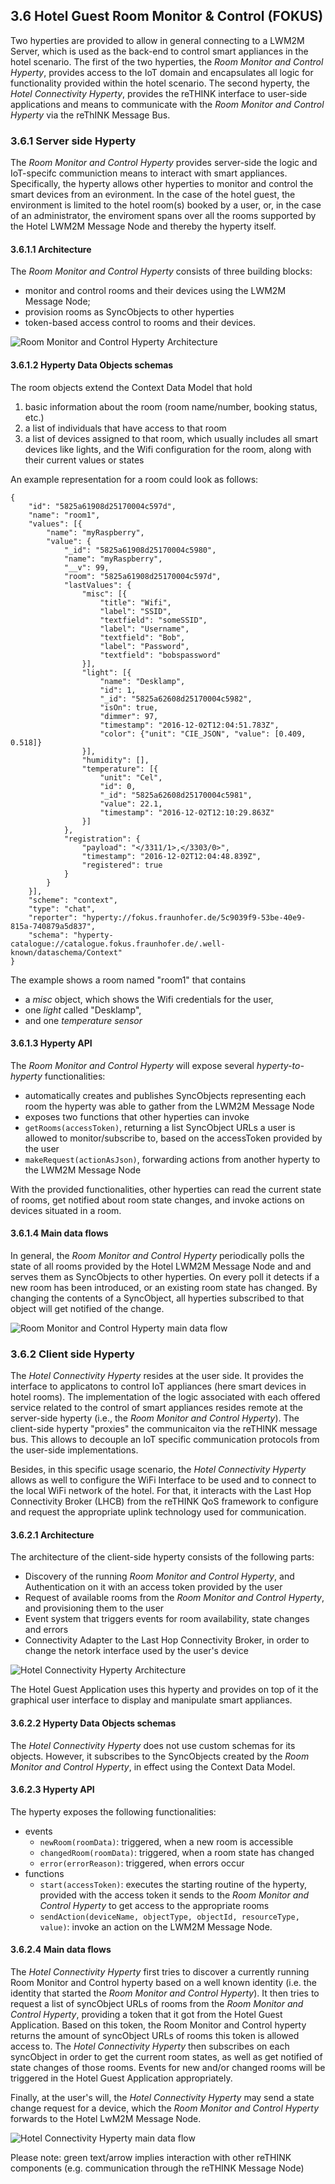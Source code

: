 
## 3.6	Hotel Guest Room Monitor & Control (FOKUS)

Two hyperties are provided to allow in general connecting to a LWM2M Server, which is used as the back-end to control smart appliances in the hotel scenario. The first of the two hyperties, the *Room Monitor and Control Hyperty*, provides access to the IoT domain and encapsulates all logic for functionality provided within the hotel scenario.  The second hyperty, the *Hotel Connectivity Hyperty*, provides the reTHINK interface to user-side applications and means to communicate with the *Room Monitor and Control Hyperty* via the reThINK Message Bus.

### 3.6.1 Server side Hyperty

The *Room Monitor and Control Hyperty* provides server-side the logic and IoT-specifc communiction means to interact with smart appliances. Specifically, the hyperty allows other hyperties to monitor and control the smart devices from an evironment. In the case of the hotel guest, the environment is limited to the hotel room(s) booked by a user, or, in the case of an administrator, the enviroment spans over all the rooms supported by the Hotel LWM2M Message Node and thereby the hyperty itself.

#### 3.6.1.1 Architecture

The *Room Monitor and Control Hyperty* consists of three building blocks:

* monitor and control rooms and their devices using the LWM2M Message Node;
* provision rooms as SyncObjects to other hyperties
* token-based access control to rooms and their devices.

![*Room Monitor and Control Hyperty* Architecture](Room-Monitor-and-Control-Hyperty-Architecture.png)

#### 3.6.1.2	Hyperty Data Objects schemas

The room objects extend the Context Data Model that hold

1. basic information about the room (room name/number, booking status, etc.)
2. a list of individuals that have access to that room
3. a list of devices assigned to that room, which usually includes all smart devices like lights, and the Wifi configuration for the room, along with their current values or states 

An example representation for a room could look as follows:
```
{
    "id": "5825a61908d25170004c597d",
    "name": "room1",
    "values": [{
        "name": "myRaspberry",
        "value": {
            "_id": "5825a61908d25170004c5980",
            "name": "myRaspberry",
            "__v": 99,
            "room": "5825a61908d25170004c597d",
            "lastValues": {
                "misc": [{
                    "title": "Wifi",
                    "label": "SSID",
                    "textfield": "someSSID",
                    "label": "Username",
                    "textfield": "Bob",
                    "label": "Password",
                    "textfield": "bobspassword"
                }],
                "light": [{
                    "name": "Desklamp",
                    "id": 1,
                    "_id": "5825a62608d25170004c5982",
                    "isOn": true,
                    "dimmer": 97,
                    "timestamp": "2016-12-02T12:04:51.783Z",
                    "color": {"unit": "CIE_JSON", "value": [0.409, 0.518]}
                }],
                "humidity": [],
                "temperature": [{
                    "unit": "Cel",
                    "id": 0,
                    "_id": "5825a62608d25170004c5981",
                    "value": 22.1,
                    "timestamp": "2016-12-02T12:10:29.863Z"
                }]
            },
            "registration": {
                "payload": "</3311/1>,</3303/0>",
                "timestamp": "2016-12-02T12:04:48.839Z",
                "registered": true
            }
        }
    }],
    "scheme": "context",
    "type": "chat",
    "reporter": "hyperty://fokus.fraunhofer.de/5c9039f9-53be-40e9-815a-740879a5d837",
    "schema": "hyperty-catalogue://catalogue.fokus.fraunhofer.de/.well-known/dataschema/Context"
}
```
The example shows a room named "room1" that contains

* a _misc_ object, which shows the Wifi credentials for the user,
* one _light_ called "Desklamp",
* and one _temperature sensor_

#### 3.6.1.3	Hyperty API

The *Room Monitor and Control Hyperty* will expose several _hyperty-to-hyperty_ functionalities:

* automatically creates and publishes SyncObjects representing each room the hyperty was able to gather from the LWM2M Message Node
* exposes two functions that other hyperties can invoke
 * `getRooms(accessToken)`, returning a list SyncObject URLs a user is allowed to monitor/subscribe to, based on the accessToken provided by the user
 * `makeRequest(actionAsJson)`, forwarding actions from another hyperty to the LWM2M Message Node
  
With the provided functionalities, other hyperties can read the current state of rooms, get notified about room state changes, and invoke actions on devices situated in a room.

#### 3.6.1.4	Main data flows

In general, the *Room Monitor and Control Hyperty* periodically polls the state of all rooms provided by the Hotel LWM2M Message Node and and serves them as SyncObjects to other hyperties. On every poll it detects if a new room has been introduced, or an existing room state has changed. By changing the contents of a SyncObject, all hyperties subscribed to that object will get notified of the change.

![*Room Monitor and Control Hyperty* main data flow](room-monitor-and-control-hyperty-data-flow.png)


### 3.6.2 Client side Hyperty

The *Hotel Connectivity Hyperty* resides at the user side. It provides the interface to applicatons to control IoT appliances (here smart devices in hotel rooms). The implementation of the logic associated with each offered service related to the control of smart appliances resides remote at the server-side hyperty (i.e., the *Room Monitor and Control Hyperty*). The client-side hyperty "proxies" the communicaiton via the reTHINK message bus. This allows to decouple an IoT specific communication protocols from the user-side implementations.

Besides, in this specific usage scenario, the *Hotel Connectivity Hyperty* allows as well to configure the WiFi Interface to be used and to connect to the local WiFi network of the hotel. For that, it interacts with the Last Hop Connectivity Broker (LHCB) from the reTHINK QoS framework to configure and request the appropriate uplink technology used for communication.

#### 3.6.2.1 Architecture

The architecture of the client-side hyperty consists of the following parts:

* Discovery of the running *Room Monitor and Control Hyperty*, and Authentication on it with an access token provided by the user
* Request of available rooms from the *Room Monitor and Control Hyperty*, and provisioning them to the user
* Event system that triggers events for room availability, state changes and errors
* Connectivity Adapter to the Last Hop Connectivity Broker, in order to change the netork interface used by the user's device

![*Hotel Connectivity Hyperty* Architecture](./Hotel-Connectivity-Hyperty-Architecture.png)

The Hotel Guest Application uses this hyperty and provides on top of it the graphical user interface to display and manipulate smart appliances.

#### 3.6.2.2	Hyperty Data Objects schemas

The *Hotel Connectivity Hyperty* does not use custom schemas for its objects. However, it subscribes to the SyncObjects created by the *Room Monitor and Control Hyperty*, in effect using the Context Data Model.

#### 3.6.2.3	Hyperty API

The hyperty exposes the following functionalities:

* events
  * `newRoom(roomData)`: triggered, when a new room is accessible
  * `changedRoom(roomData)`: triggered, when a room state has changed
  * `error(errorReason)`: triggered, when errors occur
* functions
  * `start(accessToken)`: executes the starting routine of the hyperty, provided with the access token it sends to the *Room Monitor and Control Hyperty* to get access to the appropriate rooms
  * `sendAction(deviceName, objectType, objectId, resourceType, value)`: invoke an action on the LWM2M Message Node.

#### 3.6.2.4	Main data flows

The *Hotel Connectivity Hyperty* first tries to discover a currently running Room Monitor and Control hyperty based on a well known identity (i.e. the identity that started the *Room Monitor and Control Hyperty*).
It then tries to request a list of syncObject URLs of rooms from the *Room Monitor and Control Hyperty*, providing a token that it got from the Hotel Guest Application. Based on this token, the Room Monitor and Control hyperty returns the amount of syncObject URLs of rooms this token is allowed access to.
The *Hotel Connectivity Hyperty* then subscribes on each syncObject in order to get the current room states, as well as get notified of state changes of those rooms. Events for new and/or changed rooms will be triggered in the Hotel Guest Application appropriately.

Finally, at the user's will, the *Hotel Connectivity Hyperty* may send a state change request for a device, which the *Room Monitor and Control Hyperty* forwards to the Hotel LwM2M Message Node.

![*Hotel Connectivity Hyperty* main data flow](hotel-connectivity-hyperty-data-flow.png)

Please note: green text/arrow implies interaction with other reTHINK components (e.g. communication through the reTHINK Message Node)
